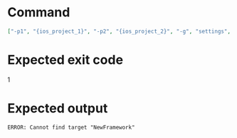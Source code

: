 # Command
```json
["-p1", "{ios_project_1}", "-p2", "{ios_project_2}", "-g", "settings", "-t", "NewFramework", "-f", "json", "-v"]
```

# Expected exit code
1

# Expected output
```
ERROR: Cannot find target "NewFramework"

```
